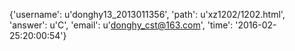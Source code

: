 {'username': u'donghy13_2013011356', 'path': u'xz1202/1202.html', 'answer': u'C', 'email': u'donghy_cst@163.com', 'time': '2016-02-25:20:00:54'}
